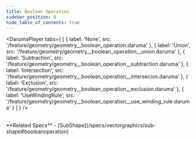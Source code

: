 ```yaml
---
title: Boolean Operation
sidebar_position: 8
hide_table_of_contents: true
---
```


<DarumaPlayer
  tabs={
    [
      {
        label: 'None',
        src: '/feature/geometry/geometry__boolean_operation.daruma'
      },
      {
        label: 'Union',
        src: '/feature/geometry/geometry__boolean_operation__union.daruma'
      },
      {
        label: 'Subtraction',
        src: '/feature/geometry/geometry__boolean_operation__subtraction.daruma'
      },
      {
        label: 'Intersection',
        src: '/feature/geometry/geometry__boolean_operation__intersecion.daruma'
      },
      {
        label: 'Exclusion',
        src: '/feature/geometry/geometry__boolean_operation__exclusion.daruma'
      },
      {
        label: 'UseWindingRule',
        src: '/feature/geometry/geometry__boolean_operation__use_winding_rule.daruma'
      }
    ]
  }
 />

<br />
**Related Specs**
- [SubShape](/specs/vectorgraphics/sub-shape#booleanoperation)
